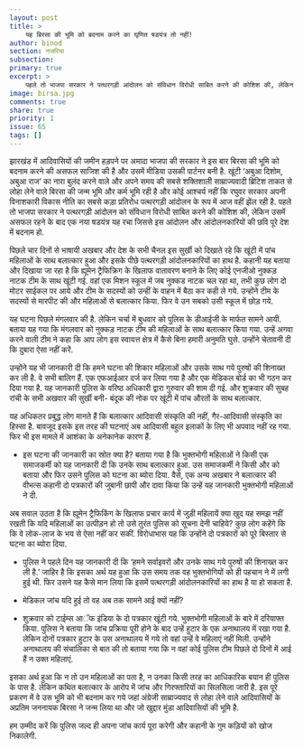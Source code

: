 ```yaml
---
layout: post
title: >
    यह बिरसा की भूमि को बदनाम करने का घृणित षडयंत्र तो नहीं!
author: binod
section: नजरिया
subsection:
primary: true
excerpt: >
    पहले तो भाजपा सरकार ने पत्थरगड़ी आंदोलन को संविधान विरोधी साबित करने की कोशिश की, लेकिन उसमें असफल रहने के बाद एक नया षडयंत्र यह रचा जिससे इस आंदोलन और आंदोलनकारियों की छवि पूरे देश में बदनाम हो.
image: birsa.jpg
comments: true
share: true
priority: 1
issue: 65
tags: []
---
```


झारखंड में आदिवासियों की जमीन हड़पने पर अमादा भाजपा की सरकार ने इस बार बिरसा की भूमि को बदनाम करने की असफल साजिश की है और उसमें मीडिया उसकी पार्टनर बनी है. खूंटी ‘अबुआ दिशोम, अबुआ राज’ का नारा बुलंद करने वाले और अपने समय की सबसे शक्तिशाली साम्राज्यवादी ब्रिटिश ताकत से लोहा लेने वाले बिरसा की जन्म भूमि और कर्म भूमि रही है और कोई आश्चर्य नहीं कि रघुवर सरकार अपनी विनाशकारी विकास नीति का सबसे कड़ा प्रतिरोध पत्थरगड़ी आंदोलन के रूप में आज वहीं झेंल रही है. पहले तो भाजपा सरकार ने पत्थरगड़ी आंदोलन को संविधान विरोधी साबित करने की कोशिश की, लेकिन उसमें असफल रहने के बाद एक नया षडयंत्र यह रचा जिससे इस आंदोलन और आंदोलनकारियों की छवि पूरे देश में बदनाम हो.

पिछले चार दिनों से भाषायी अखबार और देश के सभी चैनल इस सुर्खी को दिखाते रहे कि खूंटी में पांच महिलाओं के साथ बलात्कार हुआ और इसके पीछे पत्थरगड़ी आंदोलनकारियों का हाथ है. कहानी यह बताया और दिखाया जा रहा है कि ह्यूमेन ट्रैफिक्रिग के खिलाफ वातावरण बनाने के लिए कोई एनजीओ नुक्कड़ नाटक टीम के साथ खूंटी गई. वहां एक मिशन स्कूल में जब नुक्कड नाटक चल रहा था, तभी कुछ लोग दो मोटर साईकल पर आये और टीम के सदस्यों को उन्हीं के वाहन में बैठा कर कही ले गये. उन्होंने टीम के सदस्यों से मारपीट की और महिलाओं से बलात्कार किया. फिर वे उन सबको उसी स्कूल में छोड़ गये.

यह घटना पिछले मंगलवार की है. लेकिन चर्चा में बुधवार को पुलिस के डीआईजी के मार्फत सामने आयी. बताया यह गया कि मंगलवार को नुक्कड़ नाटक टीम की महिलाओं के साथ बलात्कार किया गया. उन्हें अगवा करने वाली टीम ने कहा कि आप लोग इस स्वायत्त क्षेत्र में कैसे बिना हमारी अनुमति घुसे. उन्होंने चेतावनी दी कि दुबारा ऐसा नहीं करें.

उन्होंने यह भी जानकारी दी कि हमने घटना की शिकार महिलाओं और उसके साथ गये पुरुषों की शिनाख्त कर ली है. वे सभी बालिग हैं. एक एफआईआर दर्ज कर लिया गया है और एक मेडिकल बोर्ड का भी गठन कर दिया गया है. यह जानकारी पुलिस के वरिष्ठ अधिकारी द्वारा गुरुवार की शाम दी गई. और शुक्रवार की सुबह रांची के सभी अखवार की सुर्खी बनी- बंदूक की नोक पर खूंटी में पांच औरतों के साथ बलात्कार.

यह अधिकतर प्रबुद्ध लोग मानते हैं कि बलात्कार आदिवासी संस्कृति की नहीं, गैर-आदिवासी संस्कृति का हिस्सा है. बावजूद इसके इस तरह की घटनाएं अब आदिवासी बहुल इलाकों के लिए भी अपवाद नहीं रह गया. फिर भी इस मामले में आशंका के अनेकानेक कारण हैं.

- इस घटना की जानकारी का स्रोत क्या है? बताया गया है कि भुक्तभोगी महिलाओं ने किसी एक समाजकर्मी को यह जानकारी दी कि उनके साथ बलात्कार हुआ. उस समाजकर्मी ने किसी और को बताया और फिर उसने पुलिस को घटना का ब्योरा दिया. वैसे, एक अन्य अखबार ने बलात्कार की वीभत्स कहानी दो पत्रकारों की जुबानी छापी और दावा किया कि उन्हें यह जानकारी भुक्तभोगी महिलाओं ने दी.

अब सवाल उठता है कि ह्यूमेन ट्रैफिकिंग के खिलाफ प्रचार कार्य में जुड़ी महिलायें क्या खुद यह समझ नहीं रखती कि यदि महिलाओं का उत्पीड़न हो तो उसे तुरंत पुलिस को सूचना देनी चाहिये? कुछ लोग कहेंगे कि कि वे लोक-लाज के भय से ऐसा नहीं कर सकीं. विरोधाभास यह कि उन्होंने दो पत्रकारों को पूरे बिस्तार से घटना का ब्योरा दिया.

- पुलिस ने पहले दिन यह जानकारी दी कि ‘हमने सर्वाइवरों और उनके साथ गये पुरुषों की शिनाख्त कर ली है.’ जाहिर है कि इसका अर्थ यह हुआ कि उस समय तक वह भुक्तभोगियों को ही पहचान ने में लगी हुई थी. फिर उसने यह कैसे मान लिया कि इसमें पत्थरगड़ी आंदोलनकारियों का हाथ है या हो सकता है.

- मेडिकल जांच यदि हुई तो वह अब तक सामने आई क्यों नहीं?

- शुक्रवार को टाईम्स आॅफ इंडिया के दो पत्रकार खूंटी गये. भुक्तभोगी महिलाओं के बारे में दरियाफ्त किया. पुलिस ने बताया कि जांच प्रक्रिया पूरी होने के बाद उन्हें हुटार के एक अनाथालय में रखा गया है. लेकिन दोनों पत्रकार हुटार के उस अनाथालय में गये तो वहां उन्हें वे महिलाएं नहीं मिली. उन्होंने अनाथालय की संचालिका से बात की तो बताया गया कि न वहां कोई पुलिस टीम पिछले दो दिनों में आई हैं न उक्त महिलाएं.

इसका अर्थ हुआ कि न तो उन महिलाओं का पता है, न उनका किसी तरह का आधिकारिक बयान ही पुलिस के पास है. लेकिन कथित बलात्कार के आरोप में जांच और गिरफ्तारियों का सिलसिला जारी है. इस पूरे प्रकरण में वे उस भूमि को भी बदनाम कर गये जहां अंग्रेजी साम्राज्यवाद से लोहा लेने वाले आदिवासियों के अप्रतिम जननायक बिरसा ने जन्म लिया था और जो खुद्दार मुंडा आदिवासियों की भूमि है.

हम उम्मीद करें कि पुलिस जल्द ही अपना जांच कार्य पूरा करेगी और कहानी के गुम कड़ियों को खोज निकालेगी.